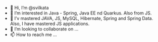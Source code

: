 - 👋 Hi, I’m @svilkata
- 👀 I’m interested in Java - Spring, Java EE nd Quarkus. Also from JS. 
- 🌱 I’v mastered JAVA, JS, MySQL, Hibernate, Spring and Spring Data. Also, I have mastered JS applications.
- 💞️ I’m looking to collaborate on ...
- 📫 How to reach me ...
